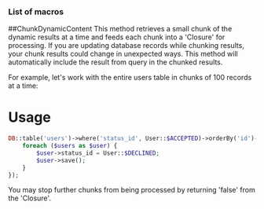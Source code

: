### List of macros

##ChunkDynamicContent
This method retrieves a small chunk of the dynamic results at a time and feeds each chunk into a 'Closure' for processing.
If you are updating database records while chunking results, your chunk results could change in unexpected ways.
This method will automatically include the result from query in the chunked results.

For example, let's work with the entire users table in chunks of 100 records at a time:
# Usage
```php
DB::table('users')->where('status_id', User::$ACCEPTED)->orderBy('id')->chunkDynamicContent(100, function ($users) {
    foreach ($users as $user) {
        $user->status_id = User::$DECLINED;
        $user->save();
    }
});
```
You may stop further chunks from being processed by returning 'false' from the 'Closure'.


